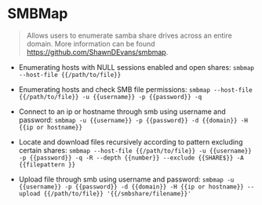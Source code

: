 # SMBMap

> Allows users to enumerate samba share drives across an entire domain. 
> More information can be found <https://github.com/ShawnDEvans/smbmap>.

- Enumerating hosts with NULL sessions enabled and open shares:
`smbmap --host-file {{/path/to/file}}`

- Enumerating hosts and check SMB file permissions:
`smbmap --host-file {{/path/to/file}} -u {{username}} -p {{password}} -q`

- Connect to an ip or hostname through smb using username and password:
`smbmap -u {{username}} -p {{password}} -d {{domain}} -H {{ip or hostname}}`

- Locate and download files recursively according to pattern excluding certain shares:
`smbmap --host-file {{/path/to/file}} -u {{username}} -p {{password}} -q -R --depth {{number}} --exclude {{SHARE$}} -A {{filepattern }}`

- Upload file through smb using username and password:
`smbmap -u {{username}} -p {{password}} -d {{domain}} -H {{ip or hostname}} --upload {{/path/to/file}} '{{/smbshare/filename}}'`


